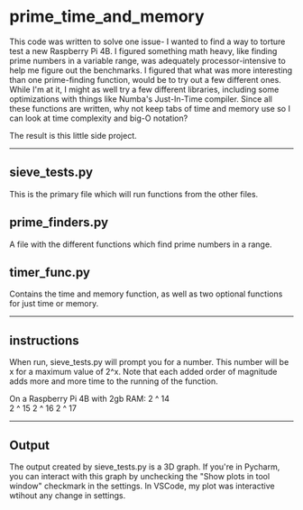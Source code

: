 # prime_time_and_memory

This code was written to solve one issue- I wanted to find a way to torture test a new Raspberry Pi 4B. I figured something math heavy, like finding prime numbers in a variable range, was adequately processor-intensive to help me figure out the benchmarks. I figured that what was more interesting than one prime-finding function, would be to try out a few different ones. While I'm at it, I might as well try a few different libraries, including some optimizations with things like Numba's Just-In-Time compiler. Since all these functions are written, why not keep tabs of time and memory use so I can look at time complexity and big-O notation?

The result is this little side project. 
_________________________________________________________
##  sieve_tests.py
This is the primary file which will run functions from the other files. 

## prime_finders.py
A file with the different functions which find prime numbers in a range.

## timer_func.py
Contains the time and memory function, as well as two optional functions for just time or memory. 

_________________________________________________________

## instructions
When run, sieve_tests.py will prompt you for a number. This number will be x for a maximum value of 2^x. Note that each added order of magnitude adds more and more time to the running of the function. 

On a Raspberry Pi 4B with 2gb RAM:
2 ^ 14  
2 ^ 15 
2 ^ 16 
2 ^ 17

_________________________________________________________
## Output

The output created by sieve_tests.py is a 3D graph. If you're in Pycharm, you can interact with this graph by unchecking the "Show plots in tool window" checkmark in the settings. In VSCode, my plot was interactive wtihout any change in settings. 
